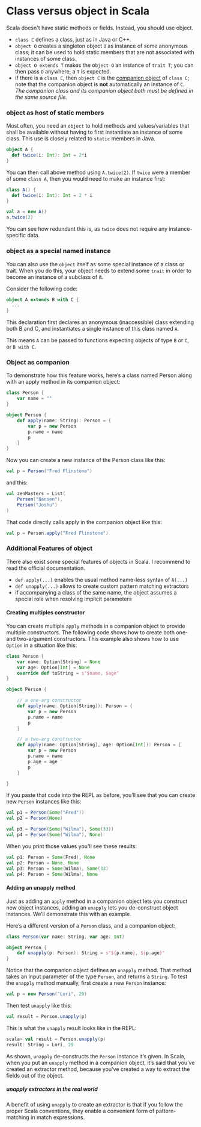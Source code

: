 # Class versus object in Scala

Scala doesn't have static methods or fields. Instead, you should use object. 

- `class C` defines a class, just as in Java or C++.
- `object O` creates a singleton object `O` as instance of some anonymous class; it can be used to hold static members that are not associated with instances of some class.
- `object O extends T` makes the o`bject O` an instance of `trait T`; you can then pass `O` anywhere, a `T` is expected.
- if there is a `class C`, then `object C` is the [companion object](https://docs.scala-lang.org/overviews/scala-book/companion-objects.html) of `class C`; note that the companion object is __not__ automatically an instance of `C`.
  _The companion class and its companion object both must be defined in the same source file._

### object as host of static members

Most often, you need an `object` to hold methods and values/variables that shall be available without having to first instantiate an instance of some class. This use is closely related to `static` members in Java.

```scala
object A {
  def twice(i: Int): Int = 2*i
}
```

You can then call above method using `A.twice(2)`.
If `twice` were a member of some `class A`, then you would need to make an instance first:

```scala
class A() {
  def twice(i: Int): Int = 2 * i
}

val a = new A()
a.twice(2)
```

You can see how redundant this is, as `twice` does not require any instance-specific data.

### object as a special named instance

You can also use the `object` itself as some special instance of a class or trait. When you do this, your object needs to extend some `trait` in order to become an instance of a subclass of it.

Consider the following code:

```scala 3
object A extends B with C {
  ...
}
```

This declaration first declares an anonymous (inaccessible) class extending both B and C, and instantiates a single instance of this class named `A`.

This means `A` can be passed to functions expecting objects of type `B` or `C`, or `B with C`.

### Object as companion

To demonstrate how this feature works, here’s a class named Person along with an apply method in its companion object:

```scala 3
class Person {
    var name = ""
}

object Person {
    def apply(name: String): Person = {
        var p = new Person
        p.name = name
        p
    }
}
```

Now you can create a new instance of the Person class like this:

```scala 3
val p = Person("Fred Flinstone")
```

and this:

```scala 3
val zenMasters = List(
    Person("Nansen"),
    Person("Joshu")
)
```

That code directly calls apply in the companion object like this:

```scala 3
val p = Person.apply("Fred Flinstone")
```

### Additional Features of object

There also exist some special features of objects in Scala. I recommend to read the official documentation.

- `def apply(...)` enables the usual method name-less syntax of `A(...)`
- `def unapply(...)` allows to create custom pattern matching extractors
- if accompanying a class of the same name, the object assumes a special role when resolving implicit parameters

#### Creating multiples constructor 

You can create multiple `apply` methods in a companion object to provide multiple constructors. The following code shows how to create both one- and two-argument constructors. This example also shows how to use `Option` in a situation like this:

```scala
class Person {
    var name: Option[String] = None
    var age: Option[Int] = None
    override def toString = s"$name, $age"
}

object Person {

    // a one-arg constructor
    def apply(name: Option[String]): Person = {
        var p = new Person
        p.name = name
        p
    }

    // a two-arg constructor
    def apply(name: Option[String], age: Option[Int]): Person = {
        var p = new Person
        p.name = name
        p.age = age
        p
    }

}
```

If you paste that code into the REPL as before, you’ll see that you can create new `Person` instances like this:

```scala 3
val p1 = Person(Some("Fred"))
val p2 = Person(None)

val p3 = Person(Some("Wilma"), Some(33))
val p4 = Person(Some("Wilma"), None)
```

When you print those values you'll see these results:

```scala 3
val p1: Person = Some(Fred), None
val p2: Person = None, None
val p3: Person = Some(Wilma), Some(33)
val p4: Person = Some(Wilma), None
```

#### Adding an unapply method

Just as adding an `apply` method in a companion object lets you construct new object instances, adding an `unapply` lets you de-construct object instances. We’ll demonstrate this with an example.

Here’s a different version of a `Person` class, and a companion object:

```scala 3
class Person(var name: String, var age: Int)

object Person {
    def unapply(p: Person): String = s"${p.name}, ${p.age}"
}
```

Notice that the companion object defines an `unapply` method. That method takes an input parameter of the type `Person`, and returns a `String`. To test the `unapply` method manually, first create a new `Person` instance:

```scala 3
val p = new Person("Lori", 29)
```

Then test `unapply` like this:

```scala 3
val result = Person.unapply(p)
```

This is what the `unapply` result looks like in the REPL:

```scala 3
scala> val result = Person.unapply(p)
result: String = Lori, 29
```
As shown, `unapply` de-constructs the `Person` instance it’s given. In Scala, when you put an `unapply` method in a companion object, it’s said that you’ve created an extractor method, because you’ve created a way to extract the fields out of the object.

##### unapply extractors in the real world

A benefit of using `unapply` to create an extractor is that if you follow the proper Scala conventions, they enable a convenient form of pattern-matching in match expressions.